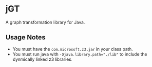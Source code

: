 
# jGT

A graph transformation library for Java.

## Usage Notes

* You must have the `com.microsoft.z3.jar` in your class path.
* You must run java with `-Djava.library.path="./lib"` to include the dynmically linked z3 libraries.



